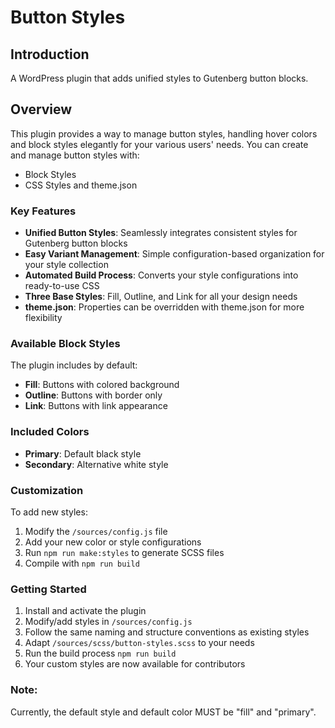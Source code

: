 # Button Styles

## Introduction
A WordPress plugin that adds unified styles to Gutenberg button blocks.

## Overview
This plugin provides a way to manage button styles, handling hover colors and block styles elegantly for your various users' needs.
You can create and manage button styles with:
* Block Styles
* CSS Styles and theme.json

### Key Features
- **Unified Button Styles**: Seamlessly integrates consistent styles for Gutenberg button blocks
- **Easy Variant Management**: Simple configuration-based organization for your style collection
- **Automated Build Process**: Converts your style configurations into ready-to-use CSS
- **Three Base Styles**: Fill, Outline, and Link for all your design needs
- **theme.json**: Properties can be overridden with theme.json for more flexibility

### Available Block Styles
The plugin includes by default:
- **Fill**: Buttons with colored background
- **Outline**: Buttons with border only
- **Link**: Buttons with link appearance

### Included Colors
- **Primary**: Default black style
- **Secondary**: Alternative white style

### Customization
To add new styles:
1. Modify the `/sources/config.js` file
2. Add your new color or style configurations
3. Run `npm run make:styles` to generate SCSS files
4. Compile with `npm run build`

### Getting Started
1. Install and activate the plugin
2. Modify/add styles in `/sources/config.js`
3. Follow the same naming and structure conventions as existing styles
4. Adapt `/sources/scss/button-styles.scss` to your needs
5. Run the build process `npm run build`
6. Your custom styles are now available for contributors

### Note:
Currently, the default style and default color MUST be "fill" and "primary".